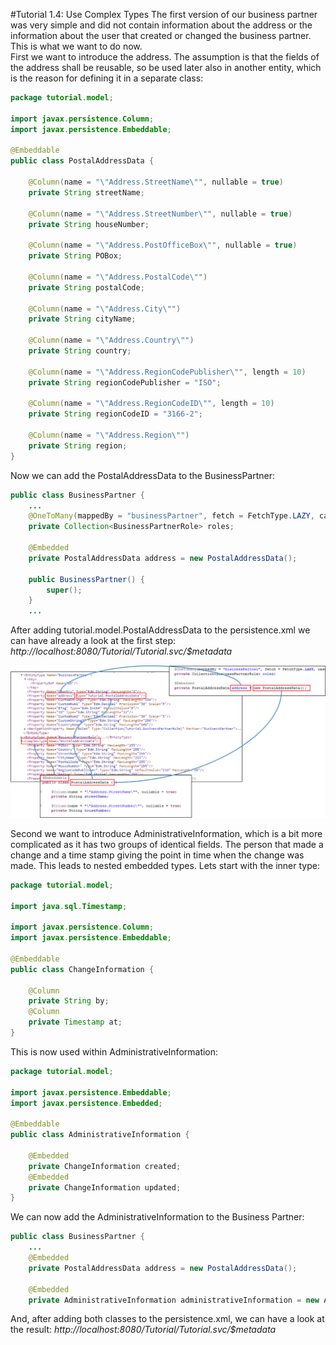 #Tutorial 1.4: Use Complex Types
The first version of our business partner was very simple and did not contain information about the address or the information about the user that created or changed the business partner. This is what we want to do now.   
First we want to introduce the address. The assumption is that the fields of the address shall be reusable, so be used later also in another entity, which is the reason for defining it in a separate class:
```Java
package tutorial.model;

import javax.persistence.Column;
import javax.persistence.Embeddable;

@Embeddable
public class PostalAddressData {
    
    @Column(name = "\"Address.StreetName\"", nullable = true)
    private String streetName;
    
    @Column(name = "\"Address.StreetNumber\"", nullable = true)
    private String houseNumber;
    
    @Column(name = "\"Address.PostOfficeBox\"", nullable = true)
    private String POBox;
    
    @Column(name = "\"Address.PostalCode\"")
    private String postalCode;
    
    @Column(name = "\"Address.City\"")
    private String cityName;
    
    @Column(name = "\"Address.Country\"")
    private String country;
    
    @Column(name = "\"Address.RegionCodePublisher\"", length = 10)
    private String regionCodePublisher = "ISO";
    
    @Column(name = "\"Address.RegionCodeID\"", length = 10)
    private String regionCodeID = "3166-2";
    
    @Column(name = "\"Address.Region\"")
    private String region;
}
```
Now we can add the PostalAddressData to the BusinessPartner:  
```Java
public class BusinessPartner {
    ...
    @OneToMany(mappedBy = "businessPartner", fetch = FetchType.LAZY, cascade = CascadeType.REMOVE)
    private Collection<BusinessPartnerRole> roles;
    
    @Embedded
    private PostalAddressData address = new PostalAddressData();
    
    public BusinessPartner() {
        super();
    }
    ...
```
After adding tutorial.model.PostalAddressData to the persistence.xml we can have already a look at the first step: _http://localhost:8080/Tutorial/Tutorial.svc/$metadata_	

![JPA - OData Mapping](Metadata/Mapping4.png)  

Second we want to introduce AdministrativeInformation, which is a bit more complicated as it has two groups of identical fields. The person that made a change and a time stamp giving the point in time when the change was made. This leads to nested embedded types. Lets start with the inner type:  
```Java
package tutorial.model;

import java.sql.Timestamp;

import javax.persistence.Column;
import javax.persistence.Embeddable;

@Embeddable
public class ChangeInformation {

    @Column
    private String by;
    @Column
    private Timestamp at;
}
```
This is now used within AdministrativeInformation:
```Java
package tutorial.model;

import javax.persistence.Embeddable;
import javax.persistence.Embedded;

@Embeddable
public class AdministrativeInformation {

    @Embedded
    private ChangeInformation created;
    @Embedded
    private ChangeInformation updated;
}
```
We can now add the AdministrativeInformation to the Business Partner:
```Java
public class BusinessPartner {
    ...
    @Embedded
    private PostalAddressData address = new PostalAddressData();
    
    @Embedded
    private AdministrativeInformation administrativeInformation = new AdministrativeInformation();  
```
And, after adding both classes to the persistence.xml, we can have a look at the result: _http://localhost:8080/Tutorial/Tutorial.svc/$metadata_	